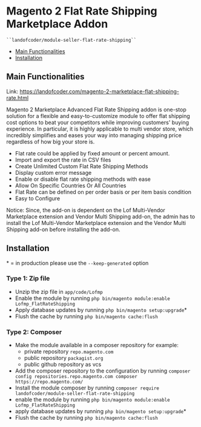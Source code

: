 # Magento 2 Flat Rate Shipping Marketplace Addon

    ``landofcoder/module-seller-flat-rate-shipping``

- [Main Functionalities](#markdown-header-main-functionalities)
- [Installation](#markdown-header-installation)

## Main Functionalities
Link: https://landofcoder.com/magento-2-marketplace-flat-shipping-rate.html

Magento 2 Marketplace Advanced Flat Rate Shipping addon is one-stop solution for a flexible and easy-to-customize module to offer flat shipping cost options to beat your competitors while improving customers' buying experience.
In particular, it is highly applicable to multi vendor store, which incredibly simplifies and eases your way into managing shipping price regardless of how big your store is.

- Flat rate could be applied by fixed amount or percent amount.
- Import and export the rate in CSV files
- Create Unlimited Custom Flat Rate Shipping Methods
- Display custom error message
- Enable or disable flat rate shipping methods with ease
- Allow On Specific Countries Or All Countries
- Flat Rate can be defined on per order basis or per item basis condition
- Easy to Configure

Notice: Since, the add-on is dependent on the Lof Multi-Vendor Marketplace extension and Vendor Multi Shipping add-on,
the admin has to install the Lof Multi-Vendor Marketplace extension and the Vendor Multi Shipping add-on before installing the add-on.

## Installation
\* = in production please use the `--keep-generated` option

### Type 1: Zip file

- Unzip the zip file in `app/code/Lofmp`
- Enable the module by running `php bin/magento module:enable Lofmp_FlatRateShipping`
- Apply database updates by running `php bin/magento setup:upgrade`\*
- Flush the cache by running `php bin/magento cache:flush`

### Type 2: Composer

- Make the module available in a composer repository for example:
    - private repository `repo.magento.com`
    - public repository `packagist.org`
    - public github repository as vcs
- Add the composer repository to the configuration by running `composer config repositories.repo.magento.com composer https://repo.magento.com/`
- Install the module composer by running `composer require landofcoder/module-seller-flat-rate-shipping`
- enable the module by running `php bin/magento module:enable Lofmp_FlatRateShipping`
- apply database updates by running `php bin/magento setup:upgrade`\*
- Flush the cache by running `php bin/magento cache:flush`

